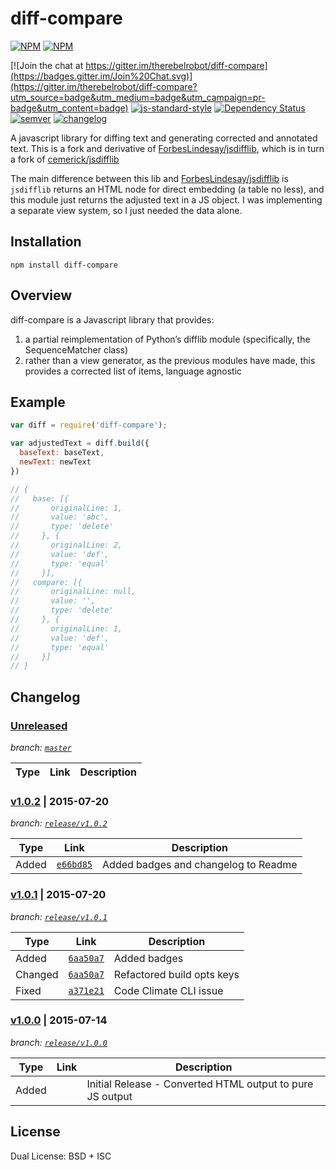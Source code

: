 # diff-compare


[![NPM](https://nodei.co/npm/diff-compare.png?downloads=true)](https://nodei.co/npm/diff-compare/)
[![NPM](https://nodei.co/npm-dl/diff-compare.png?months=3&height=2)](https://nodei.co/npm/diff-compare/)

[![Join the chat at https://gitter.im/therebelrobot/diff-compare](https://badges.gitter.im/Join%20Chat.svg)](https://gitter.im/therebelrobot/diff-compare?utm_source=badge&utm_medium=badge&utm_campaign=pr-badge&utm_content=badge)
[![js-standard-style](https://img.shields.io/badge/code%20style-standard-brightgreen.svg)](https://github.com/feross/standard)
[![Dependency Status](https://david-dm.org/therebelrobot/diff-compare.svg)](https://david-dm.org/therebelrobot/diff-compare)
[![semver](https://img.shields.io/badge/semver-1.0.2-blue.svg?style=flat)](http://semver.org/)
[![changelog](https://img.shields.io/badge/changelog-KACL-orange.svg?style=flat)](http://keepachangelog.com/)

A javascript library for diffing text and generating corrected and annotated text.  This is a fork and derivative of
[ForbesLindesay/jsdifflib](https://github.com/ForbesLindesay/jsdifflib), which is in turn a fork of [cemerick/jsdifflib](https://github.com/cemerick/jsdifflib)

The main difference between this lib and [ForbesLindesay/jsdifflib](https://github.com/ForbesLindesay/jsdifflib) is `jsdifflib` returns an HTML node for direct embedding (a table no less), and this module just returns the adjusted text in a JS object. I was implementing a separate view system, so I just needed the data alone.

## Installation

    npm install diff-compare

## Overview

diff-compare is a Javascript library that provides:

1. a partial reimplementation of Python’s difflib module (specifically, the SequenceMatcher class)
2. rather than a view generator, as the previous modules have made, this provides a corrected list of items, language agnostic

## Example

```js
var diff = require('diff-compare');

var adjustedText = diff.build({
  baseText: baseText,
  newText: newText
})

// {
//   base: [{
//       originalLine: 1,
//       value: 'abc',
//       type: 'delete'
//     }, {
//       originalLine: 2,
//       value: 'def',
//       type: 'equal'
//     }],
//   compare: [{
//       originalLine: null,
//       value: '',
//       type: 'delete'
//     }, {
//       originalLine: 1,
//       value: 'def',
//       type: 'equal'
//     }]
// }

```

## Changelog
### [Unreleased](https://github.com/therebelrobot/diff-compare/compare/release/v1.0.2...master)
*branch: [`master`](https://github.com/therebelrobot/diff-compare)*

| Type | Link | Description |
| ---- | ---- | ----------- |

### [v1.0.2](https://github.com/therebelrobot/diff-compare/compare/release/v1.0.1...release/v1.0.2) | 2015-07-20
*branch: [`release/v1.0.2`](https://github.com/therebelrobot/diff-compare/tree/release/v1.0.2)*

| Type | Link | Description |
| ---- | ---- | ----------- |
| Added | [`e66bd85`](https://github.com/therebelrobot/diff-compare/commit/e66bd852fd5be81e7764634f8cec218c724cf05b) | Added badges and changelog to Readme |

### [v1.0.1](https://github.com/therebelrobot/diff-compare/compare/release/v1.0.0...release/v1.0.1) | 2015-07-20
*branch: [`release/v1.0.1`](https://github.com/therebelrobot/diff-compare/tree/release/v1.0.1)*

| Type | Link | Description |
| ---- | ---- | ----------- |
| Added | [`6aa50a7`](https://github.com/therebelrobot/diff-compare/commit/6aa50a72372b62ca1e426f2446073585290b8e9f) | Added badges |
| Changed | [`6aa50a7`](https://github.com/therebelrobot/diff-compare/commit/6aa50a72372b62ca1e426f2446073585290b8e9f) | Refactored build opts keys |
| Fixed | [`a371e21`](https://github.com/therebelrobot/diff-compare/commit/a371e214bc3cf65b541fb0ece0344e631323b030) | Code Climate CLI issue |

### [v1.0.0](https://github.com/therebelrobot/diff-compare/commit/46d3bd2f9f21770970094a8c35bea8e62cf4356d) | 2015-07-14
*branch: [`release/v1.0.0`](https://github.com/therebelrobot/diff-compare/tree/release/v1.0.0)*

| Type | Link | Description |
| ---- | ---- | ----------- |
| Added | | Initial Release - Converted HTML output to pure JS output |


## License

  Dual License: BSD + ISC
